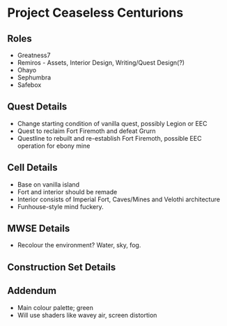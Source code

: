 # Project Ceaseless Centurions

## Roles

- Greatness7
- Remiros - Assets, Interior Design, Writing/Quest Design(?)
- Ohayo
- Sephumbra
- Safebox

## Quest Details

- Change starting condition of vanilla quest, possibly Legion or EEC
- Quest to reclaim Fort Firemoth and defeat Grurn
- Questline to rebuilt and re-establish Fort Firemoth, possible EEC operation for ebony mine

## Cell Details

- Base on vanilla island
- Fort and interior should be remade
- Interior consists of Imperial Fort, Caves/Mines and Velothi architecture
- Funhouse-style mind fuckery.

## MWSE Details

- Recolour the environment? Water, sky, fog.

## Construction Set Details

## Addendum

- Main colour palette; green
- Will use shaders like wavey air, screen distortion
